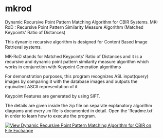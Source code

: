 # mkrod
Dynamic Recursive Point Pattern Matching Algorithm for CBIR Systems.
MK-RoD : Recursive Point Pattern Similarity Measure Algorithm (Matched Keypoints' Ratio of Distances)

This dynamic recursive algorithm is designed for Content Based Image Retrieval systems.

MK-RoD stands for Matched Keypoints' Ratio of Distances and it is a recursive and dynamic point pattern similarity measure algorithm which works in conjunction with Keypoint Generation algorithms

For demonstration purposes, this program recognizes ASL input(query) images by comparing it with the database images and outputs the equivalent ASCII representation of it.

Keypoint Features are generated by using SIFT.

The details are given inside the zip file on separate explanatory algorithm diagrams and every .m file is documented in detail.
Open the 'Readme.txt' in order to learn how to execute the program.

[![View Dynamic Recursive Point Pattern Matching Algorithm for CBIR on File Exchange](https://www.mathworks.com/matlabcentral/images/matlab-file-exchange.svg)](https://www.mathworks.com/matlabcentral/fileexchange/30447-dynamic-recursive-point-pattern-matching-algorithm-for-cbir)
